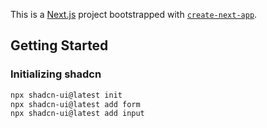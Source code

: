 This is a [Next.js](https://nextjs.org/) project bootstrapped with [`create-next-app`](https://github.com/vercel/next.js/tree/canary/packages/create-next-app).

## Getting Started

### Initializing shadcn

```bash
npx shadcn-ui@latest init
npx shadcn-ui@latest add form
npx shadcn-ui@latest add input

```
